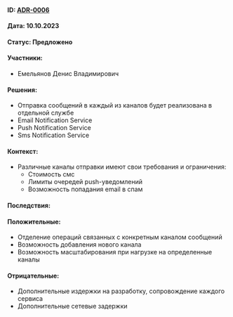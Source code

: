 #### ID: [ADR-0006](ADR-0006.md)

#### Дата: 10.10.2023

#### Статус: Предложено

#### Участники:
* Емельянов Денис Владимирович

#### Решения:
* Отправка сообщений в каждый из каналов будет реализована в отдельной службе
* Email Notification Service
* Push Notification Service
* Sms Notification Service

#### Контекст:
* Различные каналы отправки имеют свои требования и ограничения:
  * Стоимость смс
  * Лимиты очередей push-уведомлений
  * Возможность попадания email в спам

#### Последствия:

#### Положительные:
* Отделение операций связанных с конкретным каналом сообщений
* Возможность добавления нового канала
* Возможность масштабирования при нагрузке на определенные каналы

#### Отрицательные:
* Дополнительные издержки на разработку, сопровождение каждого сервиса
* Дополнительные сетевые задержки